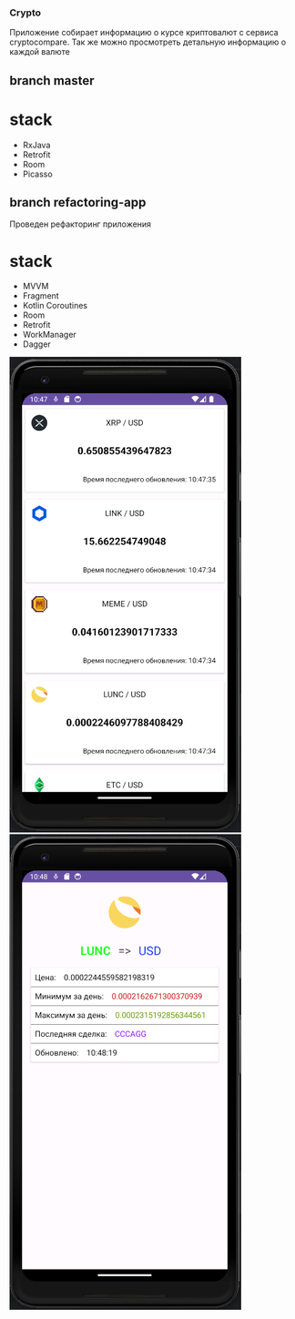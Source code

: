 ### Crypto

Приложение собирает информацию о курсе криптовалют с сервиса cryptocompare. 
Так же можно просмотреть детальную информацию о каждой валюте

## branch master
# stack
- RxJava
- Retrofit
- Room
- Picasso
## branch refactoring-app
Проведен рефакторинг приложения 
# stack
- MVVM
- Fragment
- Kotlin Coroutines
- Room
- Retrofit
- WorkManager
- Dagger


![Снимок экрана от 2023-12-07 10-48-10.png](files%2F%D0%A1%D0%BD%D0%B8%D0%BC%D0%BE%D0%BA%20%D1%8D%D0%BA%D1%80%D0%B0%D0%BD%D0%B0%20%D0%BE%D1%82%202023-12-07%2010-48-10.png)
![Снимок экрана от 2023-12-07 10-48-26.png](files%2F%D0%A1%D0%BD%D0%B8%D0%BC%D0%BE%D0%BA%20%D1%8D%D0%BA%D1%80%D0%B0%D0%BD%D0%B0%20%D0%BE%D1%82%202023-12-07%2010-48-26.png)
